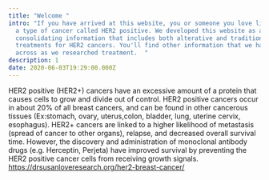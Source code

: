 ```yaml
---
title: "Welcome "
intro: "If you have arrived at this website, you or someone you love likely has
  a type of cancer called HER2 positive. We developed this website as a means of
  consolidating information that includes both alterative and traditional
  treatments for HER2 cancers. You'll find other information that we have came
  across as we researched treatment.  "
description: 1
date: 2020-06-03T19:29:00.000Z
---
```

HER2 positive (HER2+) cancers have an excessive amount of a protein that causes cells to grow and divide out of control. HER2 positive cancers occur in about 20% of all breast cancers, and can be found in other cancerous tissues (Ex:stomach, ovary, uterus,colon, bladder, lung, uterine cervix, esophagus). HER2+ cancers are linked to a higher likelihood of metastasis (spread of cancer to other organs), relapse, and decreased overall survival time. However, the discovery and administration of monoclonal antibody drugs (e.g. Herceptin, Perjeta) have improved survival by preventing the HER2 positive cancer cells from receiving growth signals. https://drsusanloveresearch.org/her2-breast-cancer/